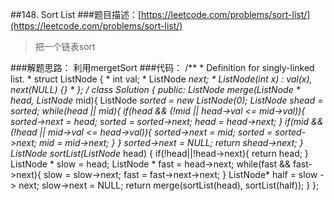 ##148. Sort List
###题目描述：[https://leetcode.com/problems/sort-list/](https://leetcode.com/problems/sort-list/)
> 把一个链表sort

###解题思路：
利用mergetSort
###代码：
	/**
	 * Definition for singly-linked list.
	 * struct ListNode {
	 *     int val;
	 *     ListNode *next;
	 *     ListNode(int x) : val(x), next(NULL) {}
	 * };
	 */
	class Solution {
	public:
	    ListNode* merge(ListNode * head, ListNode* mid){
	        ListNode *sorted = new ListNode(0);
	        ListNode *shead = sorted;
	        while(head || mid){
	            if(head && (!mid || head->val <= mid->val)){
	                sorted->next = head;
	                sorted = sorted->next;
	                head = head->next;
	            }
	            if(mid && (!head || mid->val <= head->val)){
	                sorted->next = mid;
	                sorted = sorted->next;
	                mid = mid->next;
	            }
	        }
	        sorted->next = NULL;
	        return shead->next;
	    }
	    ListNode* sortList(ListNode* head) {
	        if(!head||!head->next){
	            return head;
	        }
	        ListNode * slow = head;
	        ListNode * fast = head->next;
	        while(fast && fast->next){
	            slow = slow->next;
	            fast = fast->next->next;
	        }
	        ListNode* half = slow -> next;
	        slow->next = NULL;
	        return merge(sortList(head), sortList(half));
	    }
	};